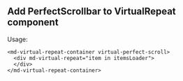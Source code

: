 ## Add PerfectScrollbar to VirtualRepeat component 

Usage: 

    <md-virtual-repeat-container virtual-perfect-scroll>
	  <div md-virtual-repeat="item in itemsLoader">
	  </div>
	</md-virtual-repeat-container> 